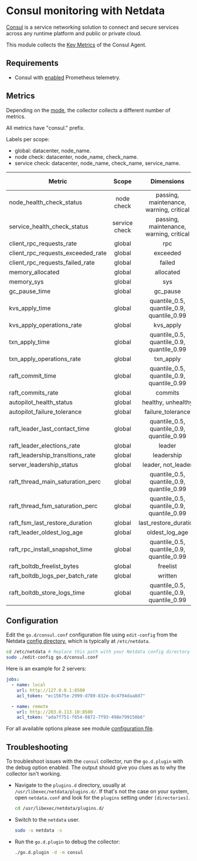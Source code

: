 <!--
title: "Consul monitoring with Netdata"
description: "Monitor the health and performance of Consul service meshes with zero configuration, per-second metric granularity, and interactive visualizations."
custom_edit_url: "https://github.com/netdata/go.d.plugin/edit/master/modules/consul/README.md"
sidebar_label: "Consul"
learn_status: "Published"
learn_topic_type: "References"
learn_rel_path: "References/Collectors references/Webapps"
-->

# Consul monitoring with Netdata

[Consul](https://www.consul.io/) is a service networking solution to connect and secure services across any runtime
platform and public or private cloud.

This module collects the [Key Metrics](https://developer.hashicorp.com/consul/docs/agent/telemetry#key-metrics) of the
Consul Agent.

## Requirements

- Consul
  with [enabled](https://developer.hashicorp.com/consul/docs/agent/config/config-files#telemetry-prometheus_retention_time)
  Prometheus telemetry.

## Metrics

Depending on
the [mode](https://developer.hashicorp.com/consul/docs/install/glossary#agent), the collector collects a different
number of metrics.

All metrics have "consul." prefix.

Labels per scope:

- global: datacenter, node_name.
- node check: datacenter, node_name, check_name.
- service check: datacenter, node_name, check_name, service_name.

| Metric                            |     Scope     |                Dimensions                 |     Units     | Server Leader | Server Follower | Client |
|-----------------------------------|:-------------:|:-----------------------------------------:|:-------------:|:-------------:|:---------------:|:------:|
| node_health_check_status          |  node check   |  passing, maintenance, warning, critical  |    status     |      yes      |       yes       |  yes   |
| service_health_check_status       | service check |  passing, maintenance, warning, critical  |    status     |      yes      |       yes       |  yes   |
| client_rpc_requests_rate          |    global     |                    rpc                    |  requests/s   |      yes      |       yes       |  yes   |
| client_rpc_requests_exceeded_rate |    global     |                 exceeded                  |  requests/s   |      yes      |       yes       |  yes   |
| client_rpc_requests_failed_rate   |    global     |                  failed                   |  requests/s   |      yes      |       yes       |  yes   |
| memory_allocated                  |    global     |                 allocated                 |     bytes     |      yes      |       yes       |  yes   |
| memory_sys                        |    global     |                    sys                    |     bytes     |      yes      |       yes       |  yes   |
| gc_pause_time                     |    global     |                 gc_pause                  |    seconds    |      yes      |       yes       |  yes   |
| kvs_apply_time                    |    global     | quantile_0.5, quantile_0.9, quantile_0.99 |      ms       |      yes      |       yes       |   no   |
| kvs_apply_operations_rate         |    global     |                 kvs_apply                 |     ops/s     |      yes      |       yes       |   no   |
| txn_apply_time                    |    global     | quantile_0.5, quantile_0.9, quantile_0.99 |      ms       |      yes      |       yes       |   no   |
| txn_apply_operations_rate         |    global     |                 txn_apply                 |     ops/s     |      yes      |       yes       |   no   |
| raft_commit_time                  |    global     | quantile_0.5, quantile_0.9, quantile_0.99 |      ms       |      yes      |       no        |   no   |
| raft_commits_rate                 |    global     |                  commits                  |   commits/s   |      yes      |       no        |   no   |
| autopilot_health_status           |    global     |            healthy, unhealthy             |    status     |      yes      |       yes       |   no   |
| autopilot_failure_tolerance       |    global     |             failure_tolerance             |    servers    |      yes      |       yes       |   no   |
| raft_leader_last_contact_time     |    global     | quantile_0.5, quantile_0.9, quantile_0.99 |      ms       |      yes      |       no        |   no   |
| raft_leader_elections_rate        |    global     |                  leader                   |  elections/s  |      yes      |       yes       |   no   |
| raft_leadership_transitions_rate  |    global     |                leadership                 | transitions/s |      yes      |       yes       |   no   |
| server_leadership_status          |    global     |            leader, not_leader             |    status     |      yes      |       yes       |   no   |
| raft_thread_main_saturation_perc  |    global     | quantile_0.5, quantile_0.9, quantile_0.99 |  percentage   |      yes      |       yes       |   no   |
| raft_thread_fsm_saturation_perc   |    global     | quantile_0.5, quantile_0.9, quantile_0.99 |  percentage   |      yes      |       yes       |   no   |
| raft_fsm_last_restore_duration    |    global     |           last_restore_duration           |      ms       |      yes      |       yes       |   no   |
| raft_leader_oldest_log_age        |    global     |              oldest_log_age               |    seconds    |      yes      |       no        |   no   |
| raft_rpc_install_snapshot_time    |    global     | quantile_0.5, quantile_0.9, quantile_0.99 |      ms       |      no       |       yes       |   no   |
| raft_boltdb_freelist_bytes        |    global     |                 freelist                  |     bytes     |      yes      |       yes       |   no   |
| raft_boltdb_logs_per_batch_rate   |    global     |                  written                  |    logs/s     |      yes      |       yes       |   no   |
| raft_boltdb_store_logs_time       |    global     | quantile_0.5, quantile_0.9, quantile_0.99 |      ms       |      yes      |       yes       |   no   |

## Configuration

Edit the `go.d/consul.conf` configuration file using `edit-config` from the
Netdata [config directory](https://learn.netdata.cloud/docs/configure/nodes), which is typically at `/etc/netdata`.

```bash
cd /etc/netdata # Replace this path with your Netdata config directory
sudo ./edit-config go.d/consul.conf
```

Here is an example for 2 servers:

```yaml
jobs:
  - name: local
    url: http://127.0.0.1:8500
    acl_token: "ec15675e-2999-d789-832e-8c4794daa8d7"

  - name: remote
    url: http://203.0.113.10:8500
    acl_token: "ada7f751-f654-8872-7f93-498e799158b6"
```

For all available options please see
module [configuration file](https://github.com/netdata/go.d.plugin/blob/master/config/go.d/consul.conf).

## Troubleshooting

To troubleshoot issues with the `consul` collector, run the `go.d.plugin` with the debug option enabled. The output
should give you clues as to why the collector isn't working.

- Navigate to the `plugins.d` directory, usually at `/usr/libexec/netdata/plugins.d/`. If that's not the case on
  your system, open `netdata.conf` and look for the `plugins` setting under `[directories]`.

  ```bash
  cd /usr/libexec/netdata/plugins.d/
  ```

- Switch to the `netdata` user.

  ```bash
  sudo -u netdata -s
  ```

- Run the `go.d.plugin` to debug the collector:

  ```bash
  ./go.d.plugin -d -m consul
  ```
